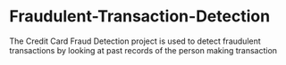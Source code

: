 # Fraudulent-Transaction-Detection
The Credit Card Fraud Detection project is used to detect fraudulent transactions by looking at past records of the person making transaction
